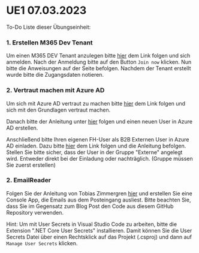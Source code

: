 # UE1 07.03.2023

To-Do Liste dieser Übungseinheit:

### 1\. Erstellen M365 Dev Tenant

Um einen M365 DEV Tenant anzulegen bitte [hier](https://developer.microsoft.com/en-us/microsoft-365/dev-program) dem Link folgen und sich anmelden. Nach der Anmeldung bitte auf den Button `Join now` klicken. Nun bitte die Anweisungen auf der Seite befolgen. Nachdem der Tenant erstellt wurde bitte die Zugangsdaten notieren.

### 2\. Vertraut machen mit Azure AD

Um sich mit Azure AD vertraut zu machen bitte [hier](https://docs.microsoft.com/en-us/azure/active-directory/fundamentals/active-directory-whatis) dem Link folgen und sich mit den Grundlagen vertraut machen.

Danach bitte der Anleitung unter [hier](https://learn.microsoft.com/en-us/azure/active-directory/fundamentals/add-users-azure-active-directory) folgen und einen neuen User in Azure AD erstellen.

Anschließend bitte Ihren eigenen FH-User als B2B Externen User in Azure AD einladen. Dazu bitte [hier](https://learn.microsoft.com/en-us/azure/active-directory/external-identities/add-users-administrator) dem Link folgen und die Anleitung befolgen. Stellen Sie bitte sicher, dass der User in der Gruppe "Externe" angelegt wird. Entweder direkt bei der Einladung oder nachträglich. (Gruppe müssen Sie zuerst erstellen)

### 2\. EmailReader

Folgen Sie der Anleitung von Tobias Zimmergren [hier](https://zimmergren.net/reading-emails-with-microsoft-graph-using-net/) und erstellen Sie eine Console App, die Emails aus dem Posteingang ausliest. Bitte beachten Sie, dass Sie im Gegensatz zum Blog Post den Code aus diesem GitHub Repository verwenden.

Hint: Um mit User Secrets in Visual Studio Code zu arbeiten, bitte die Extension ".NET Core User Secrets" installieren. Damit können Sie die User Secrets Datei über einen Rechtsklick auf das Projekt (.csproj) und dann auf `Manage User Secrets` klicken.
